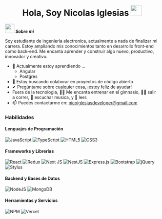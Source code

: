 <h1 align="center"><b>Hola, Soy Nicolas Iglesias </b><img src="https://media.giphy.com/media/hvRJCLFzcasrR4ia7z/giphy.gif" width="35"></h1>

<img src="https://media.giphy.com/media/ObNTw8Uzwy6KQ/giphy.gif" width="30px">&nbsp;***Sobre mi***

Soy estudiante de ingeniería electronica, actualmente a nada de finalizar mi carrera. Estoy ampliando mis conocimientos tanto en desarrollo front-end como back-end. Me encanta aprender y construir algo nuevo, productivo, innovador y creativo.
- 🌱 Actualmente estoy aprendiendo ...
  - Angular
  - Postgres
- 👯 Estoy buscando colaborar en proyectos de código abierto.
- ✔ Pregúntame sobre cualquier cosa, ¡estoy feliz de ayudar!
- Fuera de la tecnologia, 🏋️‍♂️ Me encanta entrenar en el gimnasio, 🏃‍♂ salir a correr, 🎵 escuchar musica, y 📖 leer.
- 📫 Puedes contactarme en:  <a href="nicoiglesiasdeveloper@gmail.com
">nicoiglesiasdeveloper@gmail.com
</a>

### Habilidades

#### Lenguajes de Programación
![JavaScript](https://img.shields.io/badge/javascript-%23323330.svg?style=flat&logo=javascript&logoColor=%23F7DF1E)
![TypeScript](https://img.shields.io/badge/typescript-%23007ACC.svg?style=flat&logo=typescript&logoColor=white)
![HTML5](https://img.shields.io/badge/html5-%23E34F26.svg?style=flat&logo=html5&logoColor=white)
![CSS3](https://img.shields.io/badge/css3-%231572B6.svg?style=flat&logo=css3&logoColor=white)


#### Frameworks y Librerías
![React](https://img.shields.io/badge/react-%2320232a.svg?style=flat&logo=react&logoColor=%2361DAFB)
![Redux](https://img.shields.io/badge/redux-%23593d88.svg?style=flat&logo=redux&logoColor=white)
![Next JS](https://img.shields.io/badge/Next-black?style=flat&logo=next.js&logoColor=white)
![NestJS](https://img.shields.io/badge/nestjs-%23E0234E.svg?style=flat&logo=nestjs&logoColor=white)
![Express.js](https://img.shields.io/badge/express.js-%23404d59.svg?style=flat&logo=express&logoColor=%2361DAFB)
![Bootstrap](https://img.shields.io/badge/bootstrap-%23563D7C.svg?style=flat&logo=bootstrap&logoColor=white)
![jQuery](https://img.shields.io/badge/jquery-%230769AD.svg?style=flat&logo=jquery&logoColor=white)
![Stylus](https://img.shields.io/badge/stylus-%23ff6347.svg?style=flat&logo=stylus&logoColor=white)

#### Backend y Bases de Datos
![NodeJS](https://img.shields.io/badge/node.js-6DA55F?style=flat&logo=node.js&logoColor=white)
![MongoDB](https://img.shields.io/badge/MongoDB-%234ea94b.svg?style=flat&logo=mongodb&logoColor=white)


#### Herramientas y Servicios
![NPM](https://img.shields.io/badge/NPM-%23000000.svg?style=flat&logo=npm&logoColor=white)
![Vercel](https://img.shields.io/badge/vercel-%23000000.svg?style=flat&logo=vercel&logoColor=white)
